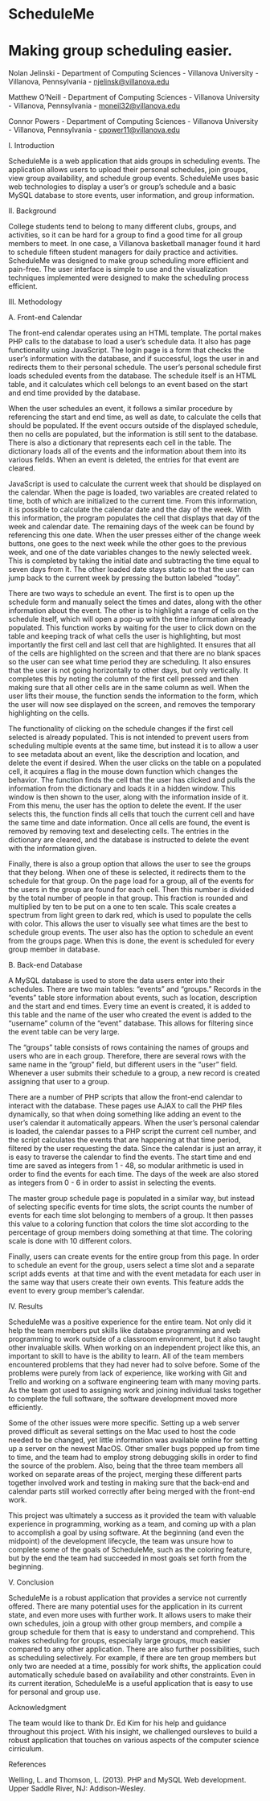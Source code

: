 # ScheduleMe
# Making group scheduling easier.
Nolan Jelinski - Department of Computing Sciences - Villanova University - Villanova, Pennsylvania - njelinsk@villanova.edu

Matthew O’Neill - Department of Computing Sciences - Villanova University - Villanova, Pennsylvania - moneil32@villanova.edu

Connor Powers - Department of Computing Sciences - Villanova University - Villanova, Pennsylvania - cpower11@villanova.edu

I. Introduction

ScheduleMe is a web application that aids groups in scheduling events. The application allows users to upload their personal schedules, join groups, view group availability, and schedule group events. ScheduleMe uses basic web technologies to display a user’s or group’s schedule and a basic MySQL database to store events, user information, and group information.

II. Background

College students tend to belong to many different clubs, groups, and activities, so it can be hard for a group to find a good time for all group members to meet. In one case, a Villanova basketball manager found it hard to schedule fifteen student managers for daily practice and activities. ScheduleMe was designed to make group scheduling more efficient and pain-free. The user interface is simple to use and the visualization techniques implemented were designed to make the scheduling process efficient.

III. Methodology

A. Front-end Calendar

The front-end calendar operates using an HTML template. The portal makes PHP calls to the database to load a user’s schedule data. It also has page functionality using JavaScript. The login page is a form that checks the user’s information with the database, and if successful, logs the user in and redirects them to their personal schedule. The user’s personal schedule first loads scheduled events from the database. The schedule itself is an HTML table, and it calculates which cell belongs to an event based on the start and end time provided by the database.

When the user schedules an event, it follows a similar procedure by referencing the start and end time, as well as date, to calculate the cells that should be populated. If the event occurs outside of the displayed schedule, then no cells are populated, but the information is still sent to the database. There is also a dictionary that represents each cell in the table. The dictionary loads all of the events and the information about them into its various fields. When an event is deleted, the entries for that event are cleared.

JavaScript is used to calculate the current week that should be displayed on the calendar. When the page is loaded, two variables are created related to time, both of which are initialized to the current time. From this information, it is possible to calculate the calendar date and the day of the week. With this information, the program populates the cell that displays that day of the week and calendar date. The remaining days of the week can be found by referencing this one date. When the user presses either of the change week buttons, one goes to the next week while the other goes to the previous week, and one of the date variables changes to the newly selected week. This is completed by taking the initial date and subtracting the time equal to seven days from it. The other loaded date stays static so that the user can jump back to the current week by pressing the button labeled “today”.

There are two ways to schedule an event. The first is to open up the schedule form and manually select the times and dates, along with the other information about the event. The other is to highlight a range of cells on the schedule itself, which will open a pop-up with the time information already populated. This function works by waiting for the user to click down on the table and keeping track of what cells the user is highlighting, but most importantly the first cell and last cell that are highlighted. It ensures that all of the cells are highlighted on the screen and that there are no blank spaces so the user can see what time period they are scheduling. It also ensures that the user is not going horizontally to other days, but only vertically. It completes this by noting the column of the first cell pressed and then making sure that all other cells are in the same column as well. When the user lifts their mouse, the function sends the information to the form, which the user will now see displayed on the screen, and removes the temporary highlighting on the cells.

The functionality of clicking on the schedule changes if the first cell selected is already populated. This is not intended to prevent users from scheduling multiple events at the same time, but instead it is to allow a user to see metadata about an event, like the description and location, and delete the event if desired. When the user clicks on the table on a populated cell, it acquires a flag in the mouse down function which changes the behavior. The function finds the cell that the user has clicked and pulls the information from the dictionary and loads it in a hidden window. This window is then shown to the user, along with the information inside of it. From this menu, the user has the option to delete the event. If the user selects this, the function finds all cells that touch the current cell and have the same time and date information. Once all cells are found, the event is removed by removing text and deselecting cells. The entries in the dictionary are cleared, and the database is instructed to delete the event with the information given.

Finally, there is also a group option that allows the user to see the groups that they belong. When one of these is selected, it redirects them to the schedule for that group. On the page load for a group, all of the events for the users in the group are found for each cell. Then this number is divided by the total number of people in that group. This fraction is rounded and multiplied by ten to be put on a one to ten scale. This scale creates a spectrum from light green to dark red, which is used to populate the cells with color. This allows the user to visually see what times are the best to schedule group events. The user also has the option to schedule an event from the groups page. When this is done, the event is scheduled for every group member in database.

B. Back-end Database

A MySQL database is used to store the data users enter into their schedules. There are two main tables: “events” and “groups.” Records in the “events” table store information about events, such as location, description and the start and end times. Every time an event is created, it is added to this table and the name of the user who created the event is added to the “username” column of the “event” database. This allows for filtering since the event table can be very large.

The “groups” table consists of rows containing the names of groups and users who are in each group. Therefore, there are several rows with the same name in the “group” field, but different users in the “user” field. Whenever a user submits their schedule to a group, a new record is created assigning that user to a group.

There are a number of PHP scripts that allow the front-end calendar to interact with the database. These pages use AJAX to call the PHP files dynamically, so that when doing something like adding an event to the user’s calendar it automatically appears. When the user’s personal calendar is loaded, the calendar passes to a PHP script the current cell number, and the script calculates the events that are happening at that time period, filtered by the user requesting the data. Since the calendar is just an array, it is easy to traverse the calendar to find the events. The start time and end time are saved as integers from 1 - 48, so modular arithmetic is used in order to find the events for each time. The days of the week are also stored as integers from 0 - 6 in order to assist in selecting the events.

The master group schedule page is populated in a similar way, but instead of selecting specific events for time slots, the script counts the number of events for each time slot belonging to members of a group. It then passes this value to a coloring function that colors the time slot according to the percentage of group members doing something at that time. The coloring scale is done with 10 different colors.

Finally, users can create events for the entire group from this page. In order to schedule an event for the group, users select a time slot and a separate script adds events  at that time and with the event metadata for each user in the same way that users create their own events. This feature adds the event to every group member’s calendar.

IV. Results

ScheduleMe was a positive experience for the entire team. Not only did it help the team members put skills like database programming and web programming to work outside of a classroom environment, but it also taught other invaluable skills. When working on an independent project like this, an important to skill to have is the ability to learn. All of the team members encountered problems that they had never had to solve before. Some of the problems were purely from lack of experience, like working with Git and Trello and working on a software engineering team with many moving parts. As the team got used to assigning work and joining individual tasks together to complete the full software, the software development moved more efficiently.

Some of the other issues were more specific. Setting up a web server proved difficult as several settings on the Mac used to host the code needed to be changed, yet little information was available online for setting up a server on the newest MacOS. Other smaller bugs popped up from time to time, and the team had to employ strong debugging skills in order to find the source of the problem. Also, being that the three team members all worked on separate areas of the project, merging these different parts together involved work and testing in making sure that the back-end and calendar parts still worked correctly after being merged with the front-end work.

This project was ultimately a success as it provided the team with valuable experience in programming, working as a team, and coming up with a plan to accomplish a goal by using software. At the beginning (and even the midpoint) of the development lifecycle, the team was unsure how to complete some of the goals of ScheduleMe, such as the coloring feature, but by the end the team had succeeded in most goals set forth from the beginning.

V. Conclusion

ScheduleMe is a robust application that provides a service not currently offered. There are many potential uses for the application in its current state, and even more uses with further work. It allows users to make their own schedules, join a group with other group members, and compile a group schedule for them that is easy to understand and comprehend. This makes scheduling for groups, especially large groups, much easier compared to any other application. There are also further possibilities, such as scheduling selectively. For example, if there are ten group members but only two are needed at a time, possibly for work shifts, the application could automatically schedule based on availability and other constraints. Even in its current iteration, ScheduleMe is a useful application that is easy to use for personal and group use.

Acknowledgment

The team would like to thank Dr. Ed Kim for his help and guidance throughout this project. With his insight, we challenged oursleves to build a robust application that touches on various aspects of the computer science cirriculum.

References

Welling, L. and Thomson, L. (2013). PHP and MySQL Web development. Upper Saddle River, NJ: Addison-Wesley.
